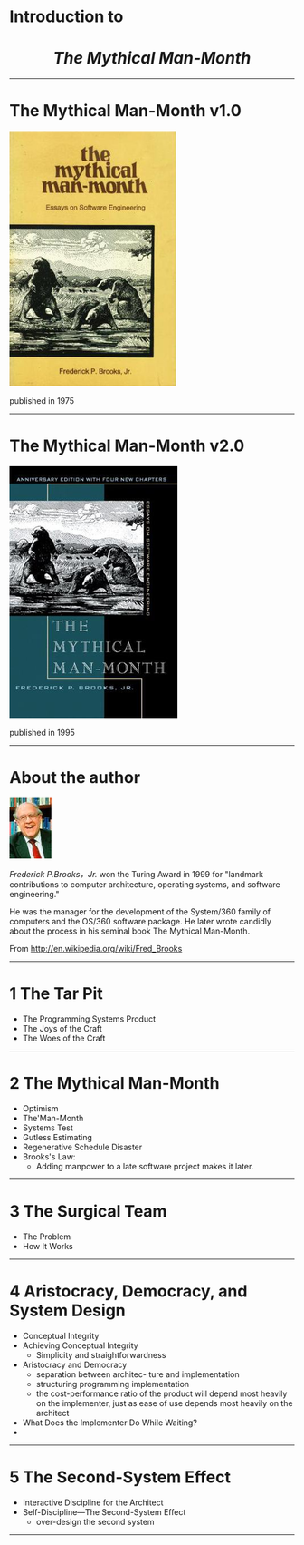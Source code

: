 # Introduction to 

# <center> *The Mythical Man-Month*</center>

---

# The Mythical Man-Month v1.0

![](../pic/the-mythical-man-month-i.jpg)

published in 1975

---


# The Mythical Man-Month v2.0

![](../pic/the-mythical-man-month-ii.jpg)

published in 1995

---

# About the author


![](../pic/federick-p-brooks.jpg)

*Frederick P.Brooks，Jr.* won the Turing Award in 1999 for "landmark contributions to computer architecture, operating systems, and software engineering."

He was the manager for the development of the System/360 family of computers and the OS/360 software package. He later wrote candidly about the process in his seminal book The Mythical Man-Month.


From <http://en.wikipedia.org/wiki/Fred_Brooks>

----

# 1 The Tar Pit

*	The Programming Systems Product
*	The Joys of the Craft
*	The Woes of the Craft

----

# 2 The Mythical Man-Month

*	Optimism
*	The'Man-Month
*	Systems Test
*	Gutless Estimating
*	Regenerative Schedule Disaster
*	Brooks's Law:
	-	Adding manpower to a late software project makes it later.

----

# 3 The Surgical Team

*	The Problem
*	How It Works

----

# 4 Aristocracy, Democracy, and System Design

*	Conceptual Integrity
*	Achieving Conceptual Integrity
	-	Simplicity and straightforwardness
*	Aristocracy and Democracy
	-	separation between architec- ture and implementation
	-	structuring programming implementation
	-	the cost-performance ratio of the product will depend most heavily on the implementer, just as ease of use depends most heavily on the architect
*	What Does the Implementer Do While Waiting?
*	

----

# 5 The Second-System Effect

*	Interactive Discipline for the Architect
*	Self-Discipline—The Second-System Effect
	-	over-design the second system
	

----